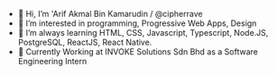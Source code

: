 - 👋 Hi, I’m 'Arif Akmal Bin Kamarudin / @cipherrave
- 👀 I’m interested in programming, Progressive Web Apps, Design
- 🌱 I’m always learning HTML, CSS, Javascript, Typescript, Node.JS, PostgreSQL, ReactJS, React Native.
- 🏢 Currently Working at INVOKE Solutions Sdn Bhd as a Software Engineering Intern

<!---
cipherrave/cipherrave is a ✨ special ✨ repository because its `README.md` (this file) appears on your GitHub profile.
You can click the Preview link to take a look at your changes.
--->

